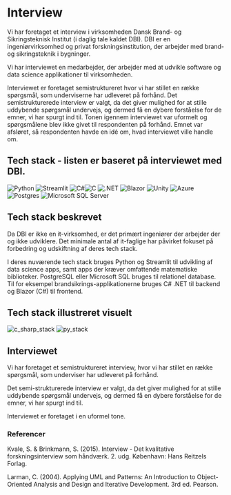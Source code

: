 # Interview
Vi har foretaget et interview i virksomheden Dansk Brand- og Sikringsteknisk Institut (i daglig tale kaldet DBI). DBI er en ingeniørvirksomhed og privat forskningsinstitution, der arbejder med brand- og sikringsteknik i bygninger.

Vi har interviewet en medarbejder, der arbejder med at udvikle software og data science applikationer til virksomheden.

Interviewet er foretaget semistruktureret  hvor vi har stillet en række spørgsmål, som underviserne har udleveret på forhånd. Det semistrukturerede interview er valgt, da det giver mulighed for at stille uddybende spørgsmål undervejs, og dermed få en dybere forståelse for de emner, vi har spurgt ind til. Tonen igennem interviewet var uformelt og spørgsmålene blev ikke givet til respondenten på forhånd. Emnet var afsløret, så respondenten havde en idé om, hvad interviewet ville handle om.  


## Tech stack - listen er baseret på interviewet med DBI.

![Python](https://img.shields.io/badge/Python-%233776AB?style=flat-square&logo=python&logoColor=white)
![Streamlit](https://img.shields.io/badge/Streamlit-%235F8FFF?style=flat-square&logo=streamlit&logoColor=white)
![C#](https://img.shields.io/badge/C%23-239120?style=flat-square&logo=c-sharp&logoColor=white)![C](https://img.shields.io/badge/C-00599C?style=flat-square&logo=c&logoColor=white)
![.NET](https://img.shields.io/badge/.NET-512BD4?style=flat-square&logo=.net&logoColor=white)
![Blazor](https://img.shields.io/badge/Blazor-512BD4?style=flat-square&logo=blazor&logoColor=white)
![Unity](https://img.shields.io/badge/Unity-000000?style=flat-square&logo=unity&logoColor=white)
![Azure](https://img.shields.io/badge/Azure-0078D4?style=flat-square&logo=microsoft-azure&logoColor=white)
![Postgres](https://img.shields.io/badge/Postgres-336791?style=flat-square&logo=postgresql&logoColor=white)
![Microsoft SQL Server](https://img.shields.io/badge/Microsoft%20SQL%20Server-CC2927?style=flat-square&logo=microsoft-sql-server&logoColor=white)

## Tech stack beskrevet 

Da DBI er ikke en it-virksomhed, er det primært ingeniører der arbejder der og ikke udviklere. Det minimale antal af it-faglige har påvirket fokuset på forbedring og udskiftning af deres tech stack. 

I deres nuværende tech stack bruges Python og Streamlit  til udvikling af data science apps, samt apps der kræver omfattende matematiske biblioteker. 
PostgreSQL eller Microsoft SQL bruges til relationel database.  
Til for eksempel  brandsikrings-applikationerne bruges C# .NET til backend og Blazor (C#) til frontend.


## Tech stack illustreret visuelt 
![c_sharp_stack](https://github.com/FrederikGJ/ideer_projekt_sys/assets/113090989/8cc2c7c0-1bb0-4da8-83bd-2e318380cb48)
![py_stack](https://github.com/FrederikGJ/ideer_projekt_sys/assets/113090989/d262411d-fe8e-41fc-8fef-96aa17efb7e7)

## Interviewet

Vi har foretaget et semistruktureret interview, hvor vi har stillet en række spørgsmål, som underviser har udleveret på forhånd.

Det semi-strukturerede interview er valgt, da det giver mulighed for at stille uddybende spørgsmål undervejs, og dermed få en dybere forståelse for de emner, vi har spurgt ind til.

Interviewet er foretaget i en uformel tone.

### Referencer

Kvale, S. & Brinkmann, S. (2015). Interview - Det kvalitative forskningsinterview som håndværk. 2. udg. København: Hans Reitzels Forlag.

Larman, C. (2004). Applying UML and Patterns: An Introduction to Object-Oriented Analysis and Design and Iterative Development. 3rd ed. Pearson.
